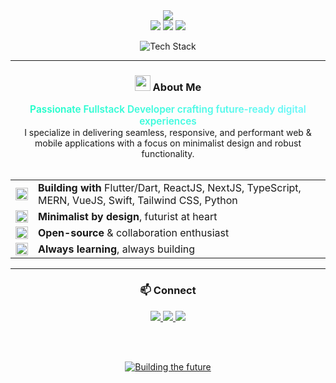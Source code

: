 <!--
  Welcome to ReaperMz's GitHub profile.
  Last updated: 2025-06-05
  For best effect, view in GitHub dark mode!
-->

<div align="center">
  <img src="https://capsule-render.vercel.app/api?type=waving&color=0fffc0&height=120&section=header&text=Fullstack%20Developer&fontSize=42&fontColor=71f7ff&animation=fadeIn" />
</div>

<div align="center">
  <!-- Tech Classification Tags -->
  <img src="https://img.shields.io/badge/Mobile-Flutter%20%7C%20Swift-50AFED?style=flat-square&labelColor=0d1117" />
  <img src="https://img.shields.io/badge/Web-ReactJS%20%7C%20NextJS%20%7C%20VueJS%20%7C%20TypeScript%20%7C%20Tailwind-0fffc0?style=flat-square&labelColor=0d1117" />
  <img src="https://img.shields.io/badge/Fullstack-MERN%20%7C%20Python-71f7ff?style=flat-square&labelColor=0d1117" />
</div>

<div align="center">
  <!-- Tech Icons in Single Line -->
  <p>
    <img src="https://skillicons.dev/icons?i=flutter,swift,ts,react,nextjs,vue,nodejs,express,mongodb,python,tailwind" alt="Tech Stack" />
  </p>
</div>

---

<div align="center">
  <h3><img src="https://raw.githubusercontent.com/Tarikul-Islam-Anik/Animated-Fluent-Emojis/master/Emojis/People/Technologist.png" width="25" /> About Me</h3>
  
  <div style="background: linear-gradient(45deg, #0fffc0, #71f7ff); -webkit-background-clip: text; -webkit-text-fill-color: transparent; font-weight: 600; font-size: 1.1em;">
    Passionate Fullstack Developer crafting future-ready digital experiences
  </div>
  
  <p style="max-width: 600px; margin: 0 auto;">
    I specialize in delivering seamless, responsive, and performant web & mobile applications with a focus on minimalist design and robust functionality.
  </p>

  <br/>
  
  <table>
    <tr>
      <td align="center"><img src="https://raw.githubusercontent.com/Tarikul-Islam-Anik/Animated-Fluent-Emojis/master/Emojis/Travel%20and%20places/Rocket.png" width="20" /></td>
      <td><strong>Building with</strong> Flutter/Dart, ReactJS, NextJS, TypeScript, MERN, VueJS, Swift, Tailwind CSS, Python</td>
    </tr>
    <tr>
      <td align="center"><img src="https://raw.githubusercontent.com/Tarikul-Islam-Anik/Animated-Fluent-Emojis/master/Emojis/Objects/Artist%20Palette.png" width="20" /></td>
      <td><strong>Minimalist by design</strong>, futurist at heart</td>
    </tr>
    <tr>
      <td align="center"><img src="https://raw.githubusercontent.com/Tarikul-Islam-Anik/Animated-Fluent-Emojis/master/Emojis/Travel%20and%20places/Globe%20Showing%20Asia-Australia.png" width="20" /></td>
      <td><strong>Open-source</strong> & collaboration enthusiast</td>
    </tr>
    <tr>
      <td align="center"><img src="https://raw.githubusercontent.com/Tarikul-Islam-Anik/Animated-Fluent-Emojis/master/Emojis/Objects/Hammer%20and%20Wrench.png" width="20" /></td>
      <td><strong>Always learning</strong>, always building</td>
    </tr>
  </table>
</div>

---

<div align="center">
  <h3>📫 Connect</h3>

  <a href="https://www.linkedin.com/in/your-username" target="_blank">
    <img src="https://img.shields.io/badge/LinkedIn-0A66C2?style=for-the-badge&logo=linkedin&logoColor=white&labelColor=22272e" />
  </a>
  <a href="mailto:your.email@example.com">
    <img src="https://img.shields.io/badge/Email-0fffc0?style=for-the-badge&logo=gmail&logoColor=22272e&labelColor=22272e" />
  </a>
  <a href="https://twitter.com/your-handle" target="_blank">
    <img src="https://img.shields.io/badge/Twitter-71f7ff?style=for-the-badge&logo=twitter&logoColor=22272e&labelColor=22272e" />
  </a>

  <br/><br/>
  
  <div>
    <a href="https://git.io/typing-svg">
      <img src="https://capsule-render.vercel.app/api?type=rect&color=gradient&text=Let's%20build%20the%20future%20of%20tech%20together&fontSize=16&fontColor=white&animation=twinkling&height=40" alt="Building the future" />
    </a>
  </div>
</div>

<!--
  GitHub Profile by ReaperMz - 2025
-->
